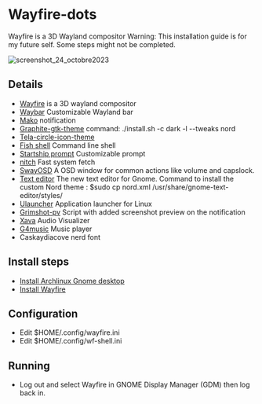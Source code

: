 # Wayfire-dots
Wayfire is a 3D Wayland compositor
Warning: This installation guide is for my future self. Some steps might not be completed.

![screenshot_24_octobre2023](https://github.com/bluebyt/Wayfire-dots/assets/18442224/0c504a6a-128b-4927-93e9-c9458e29b50d)


## Details
- [Wayfire](https://github.com/WayfireWM/wayfire) is a 3D wayland compositor
- [Waybar](https://github.com/Alexays/Waybar) Customizable Wayland bar
- [Mako](https://github.com/emersion/mako) notification
- [Graphite-gtk-theme](https://github.com/vinceliuice/Graphite-gtk-theme) command: ./install.sh -c dark -l --tweaks nord
- [Tela-circle-icon-theme](https://github.com/vinceliuice/Tela-circle-icon-theme#tela-circle-icon-theme)
- [Fish shell](https://github.com/fish-shell/fish-shell) Command line shell
- [Startship prompt](https://starship.rs/) Customizable prompt
- [nitch](https://github.com/ssleert/nitch) Fast system fetch
- [SwayOSD](https://github.com/ErikReider/SwayOSD) A OSD window for common actions like volume and capslock.
- [Text editor](https://apps.gnome.org/TextEditor/) The new text editor for Gnome. Command to install the custom Nord theme : $sudo cp nord.xml /usr/share/gnome-text-editor/styles/
- [Ulauncher](https://ulauncher.io/) Application launcher for Linux
- [Grimshot-pv](https://github.com/ferdiebergado/grimshot-pv) Script with added screenshot preview on the notification
- [Xava](https://github.com/nikp123/xava#programming-opengl-shaders) Audio Visualizer
- [G4music](https://github.com/neithern/g4music) Music player
- Caskaydiacove nerd font 

## Install steps

- [Install Archlinux Gnome desktop](https://www.youtube.com/watch?v=3ndsDxlkTrw)
- [Install Wayfire](https://github.com/WayfireWM/wf-install)

## Configuration
- Edit $HOME/.config/wayfire.ini
- Edit $HOME/.config/wf-shell.ini


## Running
- Log out and select Wayfire in GNOME Display Manager (GDM) then log back in.
